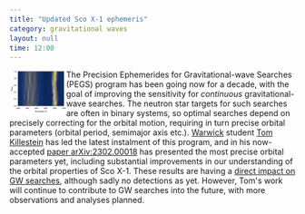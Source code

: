 ```yaml
---
title: "Updated Sco X-1 ephemeris"
category: gravitational waves
layout: null
time: 12:00
---
```

<p>
<img src="images/scox1_trailed.png" width="100" align="left">
The Precision Ephemerides for Gravitational-wave Searches (PEGS) program
has been going now for a decade, with the goal of improving the
sensitivity for <em>continuous</em> gravitational-wave searches. The
neutron star targets for such searches are often in binary systems, so
optimal searches depend on precisely correcting for the orbital motion,
requiring in turn precise orbital parameters (orbital period, semimajor
axis etc.). 
<a href="https://warwick.ac.uk/fac/sci/physics/research/astro">Warwick</a>
student 
<a href="https://tkilleste.in">Tom Killestein</a> has led the latest
instalment of this program, and in his now-accepted 
<a href="https://arxiv.org/abs/2302.00018">paper arXiv:2302.00018</a> has
presented the most precise orbital parameters yet, including
substantial improvements in our understanding of the orbital properties of
Sco X-1. These results are having a 
<a href="https://arxiv.org/abs/2302.10338">direct impact on GW searches</a>,
although sadly no detections as yet. However, Tom's work will continue to
contribute to GW searches into the future, with more observations and
analyses planned.
</p>
